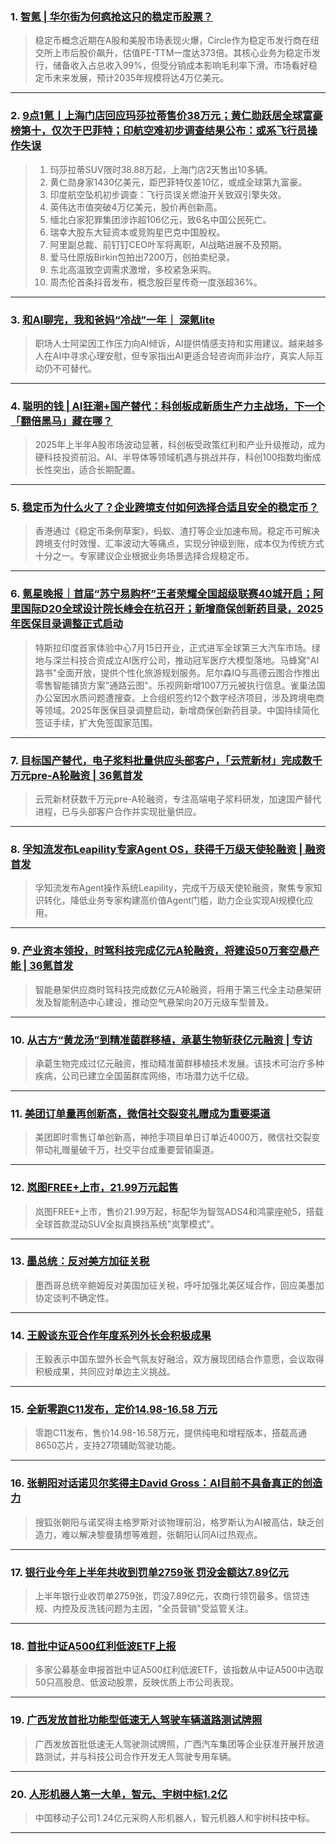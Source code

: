 ### 1. [智氪 | 华尔街为何疯抢这只的稳定币股票？](https://36kr.com/p/3375403123480837?f=rss)

> 稳定币概念近期在A股和美股市场表现火爆，Circle作为稳定币发行商在纽交所上市后股价飙升，估值PE-TTM一度达373倍。其核心业务为稳定币发行，储备收入占总收入99%，但受分销成本影响毛利率下滑。市场看好稳定币未来发展，预计2035年规模将达4万亿美元。

---


### 2. [9点1氪丨上海门店回应玛莎拉蒂售价38万元；黄仁勋跃居全球富豪榜第十，仅次于巴菲特；印航空难初步调查结果公布：或系飞行员操作失误](https://36kr.com/p/3374687863691520?f=rss)

> 1. 玛莎拉蒂SUV限时38.88万起，上海门店2天售出10多辆。  
> 2. 黄仁勋身家1430亿美元，距巴菲特仅差10亿，或成全球第九富豪。  
> 3. 印度航空坠机初步调查：飞行员误关燃油开关致双引擎失效。  
> 4. 英伟达市值突破4万亿美元，股价再创新高。  
> 5. 缅北白家犯罪集团涉诈超106亿元，致6名中国公民死亡。  
> 6. 瑞幸大股东大钲资本或竞购星巴克中国股权。  
> 7. 阿里副总裁、前钉钉CEO叶军将离职，AI战略进展不及预期。  
> 8. 爱马仕原版Birkin包拍出7200万，创拍卖纪录。  
> 9. 东北高温致空调需求激增，多校紧急采购。  
> 10. 周杰伦首条抖音发布，概念股巨星传奇一度涨超36%。

---


### 3. [和AI聊完，我和爸妈“冷战”一年｜ 深氪lite](https://36kr.com/p/3358384565913349?f=rss)

> 职场人士阿梁因工作压力向AI倾诉，AI提供情感支持和实用建议。越来越多人在AI中寻求心理安慰，但专家指出AI更适合轻咨询而非治疗，真实人际互动仍不可替代。

---


### 4. [聪明的钱 | AI狂潮+国产替代：科创板成新质生产力主战场，下一个「翻倍黑马」藏在哪？](https://36kr.com/p/3374483730766341?f=rss)

> 2025年上半年A股市场波动显著，科创板受政策红利和产业升级推动，成为硬科技投资前沿。AI、半导体等领域机遇与挑战并存，科创100指数均衡成长性突出，适合长期配置。

---


### 5. [稳定币为什么火了？企业跨境支付如何选择合适且安全的稳定币？](https://36kr.com/p/3374380778133763?f=rss)

> 香港通过《稳定币条例草案》，蚂蚁、渣打等企业加速布局。稳定币可解决跨境支付时效慢、汇率波动大等痛点，实现分钟级到账，成本仅为传统方式十分之一。专家建议企业根据业务场景选择合规稳定币。

---


### 6. [氪星晚报｜首届“苏宁易购杯”王者荣耀全国超级联赛40城开启；阿里国际D20全球设计院长峰会在杭召开；新增商保创新药目录，2025年医保目录调整正式启动](https://36kr.com/p/3371444470747395?f=rss)

> 特斯拉印度首家体验中心7月15日开业，正式进军全球第三大汽车市场。绿地与深兰科技合资成立AI医疗公司，推动冠军医疗大模型落地。马蜂窝"AI路书"全面开放，提供个性化旅游规划服务。尼尔森IQ与高德云图合作推出零售智能铺货方案"通路云图"。乐视网新增1007万元被执行信息。雀巢法国办公室因水质问题遭搜查。上合组织签约12个数字经济项目，涉及跨境电商等领域。2025年医保目录调整启动，新增商保创新药目录。中国持续简化签证手续，扩大免签国家范围。

---


### 7. [目标国产替代，电子浆料批量供应头部客户，「云荒新材」完成数千万元pre-A轮融资 | 36氪首发](https://36kr.com/p/3374222105025027?f=rss)

> 云荒新材获数千万元pre-A轮融资，专注高端电子浆料研发，加速国产替代进程，已与头部客户合作并实现批量供应。

---


### 8. [孚知流发布Leapility专家Agent OS，获得千万级天使轮融资 | 融资首发](https://36kr.com/p/3374207112435975?f=rss)

> 孚知流发布Agent操作系统Leapility，完成千万级天使轮融资，聚焦专家知识转化，降低业务专家构建高价值Agent门槛，助力企业实现AI规模化应用。

---


### 9. [产业资本领投，时驾科技完成亿元A轮融资，将建设50万套空悬产能 | 36氪首发](https://36kr.com/p/3373315588396804?f=rss)

> 智能悬架供应商时驾科技完成数亿元A轮融资，将用于第三代全主动悬架研发及智能制造中心建设，推动空气悬架向20万元级车型普及。

---


### 10. [从古方“黄龙汤”到精准菌群移植，承葛生物斩获亿元融资 | 专访](https://36kr.com/p/3372527610008327?f=rss)

> 承葛生物完成过亿元融资，推动精准菌群移植技术发展。该技术可治疗多种疾病，公司已建立全国菌群库网络，市场潜力达千亿级。

---


### 11. [美团订单量再创新高，微信社交裂变礼赠成为重要渠道](https://36kr.com/newsflashes/3375992591538694?f=rss)

> 美团即时零售订单创新高，神抢手项目单日订单近4000万，微信社交裂变带动礼赠量破千万，社交平台成重要营销渠道。

---


### 12. [岚图FREE+上市，21.99万元起售](https://36kr.com/newsflashes/3375812841937158?f=rss)

> 岚图FREE+上市，售价21.99万起，标配华为智驾ADS4和鸿蒙座舱5，搭载全球首款混动SUV全拟真换挡系统"岚擎模式"。

---


### 13. [墨总统：反对美方加征关税](https://36kr.com/newsflashes/3375821592320262?f=rss)

> 墨西哥总统辛鲍姆反对美国加征关税，呼吁加强北美区域合作，回应美墨加协定谈判不确定性。

---


### 14. [王毅谈东亚合作年度系列外长会积极成果](https://36kr.com/newsflashes/3375818458061312?f=rss)

> 王毅表示中国东盟外长会气氛友好融洽，双方展现团结合作意愿，会议取得积极成果，共同应对单边主义挑战。

---


### 15. [全新零跑C11发布，定价14.98-16.58 万元](https://36kr.com/newsflashes/3375812411021576?f=rss)

> 零跑C11发布，售价14.98-16.58万元，提供纯电和增程版本，搭载高通8650芯片，支持27项辅助驾驶功能。

---


### 16. [张朝阳对话诺贝尔奖得主David Gross：AI目前不具备真正的创造力](https://36kr.com/newsflashes/3375811443431942?f=rss)

> 搜狐张朝阳与诺奖得主格罗斯对谈物理前沿，格罗斯认为AI被高估，缺乏创造力，难以解决黎曼猜想等难题，张朝阳认同AI过热观点。

---


### 17. [银行业今年上半年共收到罚单2759张 罚没金额达7.89亿元](https://36kr.com/newsflashes/3375738074110470?f=rss)

> 上半年银行业收罚单2759张，罚没7.89亿元，农商行领罚最多。信贷违规、内控及反洗钱问题为主因，"全员营销"受监管关注。

---


### 18. [首批中证A500红利低波ETF上报](https://36kr.com/newsflashes/3375736415705346?f=rss)

> 多家公募基金申报首批中证A500红利低波ETF，该指数从中证A500中选取50只高股息、低波动股票，反映优质上市公司表现。

---


### 19. [广西发放首批功能型低速无人驾驶车辆道路测试牌照](https://36kr.com/newsflashes/3375735962147331?f=rss)

> 广西发放首批低速无人驾驶测试牌照，广西汽车集团等企业获准开展开放道路测试，并与科技公司合作开发无人驾驶专用车辆。

---


### 20. [人形机器人第一大单，智元、宇树中标1.2亿](https://36kr.com/newsflashes/3375636432869637?f=rss)

> 中国移动子公司1.24亿元采购人形机器人，智元机器人和宇树科技中标。

---

